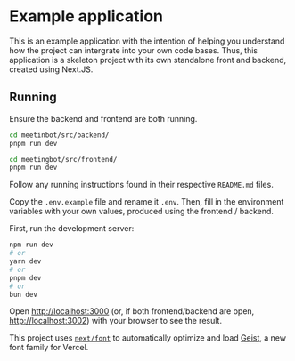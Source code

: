 # Example application

This is an example application with the intention of helping you understand how the project can intergrate into your own code bases.
Thus, this application is a skeleton project with its own standalone front and backend, created using Next.JS.

## Running

Ensure the backend and frontend are both running. 

```bash
cd meetinbot/src/backend/
pnpm run dev
```

```bash
cd meetingbot/src/frontend/
pnpm run dev
```

Follow any running instructions found in their respective `README.md` files.

Copy the `.env.example` file and rename it `.env`. Then, fill in the environment variables with your own values, produced using the frontend / backend.

First, run the development server:

```bash
npm run dev
# or
yarn dev
# or
pnpm dev
# or
bun dev
```

Open [http://localhost:3000](http://localhost:3000) (or, if both frontend/backend are open, [http://localhost:3002](http://localhost:3002)) with your browser to see the result.

This project uses [`next/font`](https://nextjs.org/docs/app/building-your-application/optimizing/fonts) to automatically optimize and load [Geist](https://vercel.com/font), a new font family for Vercel.
